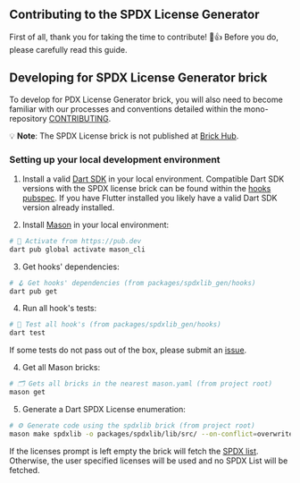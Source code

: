## Contributing to the SPDX License Generator

First of all, thank you for taking the time to contribute! 🎉👍 Before you do, please carefully read this guide.

## Developing for SPDX License Generator brick

To develop for PDX License Generator brick, you will also need to become familiar with our processes and conventions detailed within the mono-repository [CONTRIBUTING](../../CONTRIBUTING.md).

💡 **Note**: The SPDX License brick is not published at [Brick Hub](brickhub.dev).

### Setting up your local development environment

1. Install a valid [Dart SDK](https://dart.dev/get-dart) in your local environment. Compatible Dart SDK versions with the SPDX license brick can be found within the [hooks pubspec](hooks/pubspec.yaml). If you have Flutter installed you likely have a valid Dart SDK version already installed.

2. Install [Mason](https://github.com/felangel/mason/tree/master/packages/mason_cli#installation) in your local environment:

```sh
# 🎯 Activate from https://pub.dev
dart pub global activate mason_cli
```

3. Get hooks' dependencies:

```sh
# 🪝 Get hooks' dependencies (from packages/spdxlib_gen/hooks)
dart pub get
```

4. Run all hook's tests:

```sh
# 🧪 Test all hook's (from packages/spdxlib_gen/hooks)
dart test
```

If some tests do not pass out of the box, please submit an [issue](https://github.com/alestiago/license_lens/issues/new/choose).

4. Get all Mason bricks:

```sh
# 🗂 Gets all bricks in the nearest mason.yaml (from project root)
mason get
```

5. Generate a Dart SPDX License enumeration:

```sh
# ⚙️ Generate code using the spdxlib brick (from project root)
mason make spdxlib -o packages/spdxlib/lib/src/ --on-conflict=overwrite 
```

If the licenses prompt is left empty the brick will fetch the [SPDX list](https://github.com/spdx/license-list-data/tree/main/json/details). Otherwise, the user specified licenses will be used and no SPDX List will be fetched.
